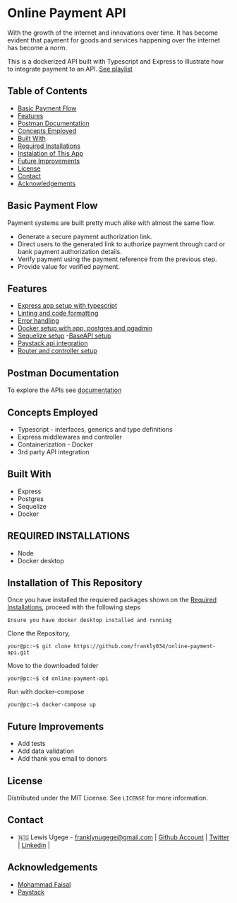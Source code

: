# Online Payment API

With the growth of the internet and innovations over time. It has become evident that payment for goods and services happening over the internet has become a norm.

This is a dockerized API built with Typescript and Express to illustrate how to integrate payment to an API. [See playlist](https://www.youtube.com/playlist?list=PLseH49SWn6vbVS_QQLkWdRrZFeLauLpzH)

## Table of Contents

- [Basic Payment Flow](#basic-payment-flow)
- [Features](#features)
- [Postman Documentation](#postman-documentation)
- [Concepts Employed](#concepts-employed)
- [Built With](#built-with)
- [Required Installations](#required-installations)
- [Instalation of This App](#instalation)
- [Future Improvements](#future-improvements)
- [License](#license)
- [Contact](#contact)
- [Acknowledgements](#acknowledgements)

<!-- basic payment flow -->

## Basic Payment Flow

Payment systems are built pretty much alike with almost the same flow.

- Generate a secure payment authorization link.
- Direct users to the generated link to authorize payment through card or bank payment authorization details.
- Verify payment using the payment reference from the previous step.
- Provide value for verified payment.

<!-- features -->

## Features

- [Express app setup with typescript](https://youtu.be/n2aiDxWKR7g)
- [Linting and code formatting](https://youtu.be/gv7etqSx-t8)
- [Error handling](https://youtu.be/ShhwWG0S-D8)
- [Docker setup with app, postgres and pgadmin](https://youtu.be/lqZpNkNzuOc)
- [Sequelize setup](https://youtu.be/MGu7mKI-2_4) -[BaseAPI setup](https://youtu.be/5zxFtrRgkZs)
- [Paystack api integration](https://youtu.be/yvSERDjXmw0)
- [Router and controller setup](https://youtu.be/rzdv_hEJ0WQ)

<!-- postman documentation -->

## Postman Documentation

To explore the APIs see [documentation](https://documenter.getpostman.com/view/17383417/2s93RXtqr5)

<!-- concepts employed -->

## Concepts Employed

- Typescript - interfaces, generics and type definitions
- Express middlewares and controller
- Containerization - Docker
- 3rd party API integration

<!-- BUILT WITH -->

## Built With

- Express
- Postgres
- Sequelize
- Docker

<!-- REQUIRED INSTALLATION -->

## REQUIRED INSTALLATIONS

- Node
- Docker desktop

<!-- INSTALLATION -->

## Installation of This Repository

Once you have installed the requiered packages shown on the [Required Installations](#required-installations), proceed with the following steps

`Ensure you have docker desktop installed and running`

Clone the Repository,

```Shell
your@pc:~$ git clone https://github.com/frankly034/online-payment-api.git
```

Move to the downloaded folder

```Shell
your@pc:~$ cd online-payment-api
```

Run with docker-compose

```Shell
your@pc:~$ docker-compose up
```

<!-- FUTURE IMPROVEMENTS -->

## Future Improvements

- Add tests
- Add data validation
- Add thank you email to donors

## License

Distributed under the MIT License. See `LICENSE` for more information.

<!-- CONTACT -->

## Contact

- 🇳🇬 Lewis Ugege - franklynugege@gmail.com | [Github Account](https://github.com/frankly034) | [Twitter](https://twitter.com/@wizlulu) | [Linkedin](https://linkedin.com/in/lewis-ugege) |

<!-- ACKNOWLEDGEMENTS -->

## Acknowledgements

- <a href="https://github.com/Mohammad-Faisal/professional-express-sequelize-docker-boilerplate">Mohammad Faisal</a>
- <a href="https://paystack.com">Paystack</a>
